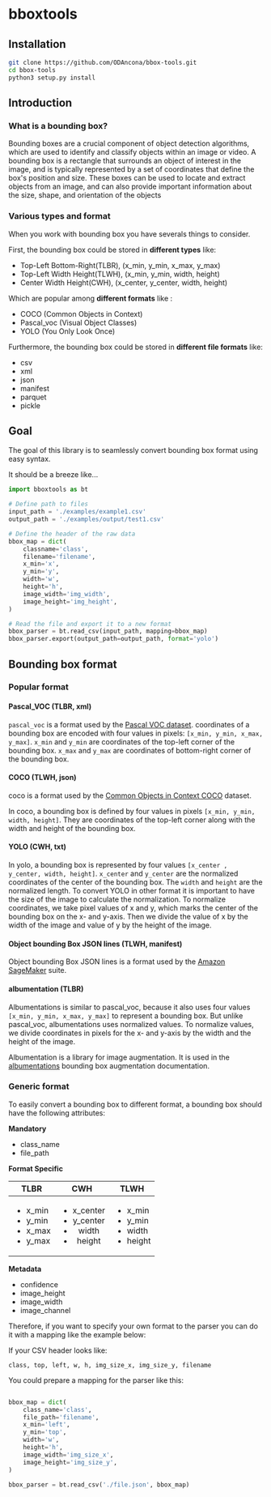 # bboxtools

## Installation

```bash
git clone https://github.com/ODAncona/bbox-tools.git
cd bbox-tools
python3 setup.py install
```

## Introduction

### What is a bounding box?

Bounding boxes are a crucial component of object detection algorithms, which are used to identify and classify objects within an image or video. A bounding box is a rectangle that surrounds an object of interest in the image, and is typically represented by a set of coordinates that define the box's position and size. These boxes can be used to locate and extract objects from an image, and can also provide important information about the size, shape, and orientation of the objects

### Various types and format

When you work with bounding box you have severals things to consider.

First, the bounding box could be stored in **different types** like:

- Top-Left Bottom-Right(TLBR), (x_min, y_min, x_max, y_max)
- Top-Left Width Height(TLWH), (x_min, y_min, width, height)
- Center Width Height(CWH), (x_center, y_center, width, height)

Which are popular among **different formats** like :

- COCO (Common Objects in Context)
- Pascal_voc (Visual Object Classes)
- YOLO (You Only Look Once)

Furthermore, the bounding box could be stored in **different file formats** like:

- csv
- xml
- json
- manifest
- parquet
- pickle

## Goal

The goal of this library is to seamlessly convert bounding box format using easy syntax.

It should be a breeze like...

```python
import bboxtools as bt

# Define path to files
input_path = './examples/example1.csv'
output_path = './examples/output/test1.csv'

# Define the header of the raw data
bbox_map = dict(
    classname='class',
    filename='filename',
    x_min='x',
    y_min='y',
    width='w',
    height='h',
    image_width='img_width',
    image_height='img_height',
)

# Read the file and export it to a new format
bbox_parser = bt.read_csv(input_path, mapping=bbox_map)
bbox_parser.export(output_path=output_path, format='yolo')
```

## Bounding box format

### Popular format

#### Pascal_VOC (TLBR, xml)

`pascal_voc` is a format used by the [Pascal VOC dataset](http://host.robots.ox.ac.uk/pascal/VOC/). coordinates of a bounding box are encoded with four values in pixels: `[x_min, y_min, x_max, y_max]`. `x_min` and `y_min` are coordinates of the top-left corner of the bounding box. `x_max` and `y_max` are coordinates of bottom-right corner of the bounding box.

#### COCO (TLWH, json)

coco is a format used by the [Common Objects in Context COCO](http://cocodataset.org/) dataset.

In coco, a bounding box is defined by four values in pixels `[x_min, y_min, width, height]`. They are coordinates of the top-left corner along with the width and height of the bounding box.

#### YOLO (CWH, txt)

In yolo, a bounding box is represented by four values `[x_center , y_center, width, height]`. `x_center` and `y_center` are the normalized coordinates of the center of the bounding box. The `width` and `height` are the normalized length. To convert YOLO in other format it is important to have the size of the image to calculate the normalization.
To normalize coordinates, we take pixel values of x and y, which marks the center of the bounding box on the x- and y-axis. Then we divide the value of x by the width of the image and value of y by the height of the image.

#### Object bounding Box JSON lines (TLWH, manifest)

Object bounding Box JSON lines is a format used by the [Amazon SageMaker](https://docs.aws.amazon.com/sagemaker/latest/dg/sms-data.html) suite.

#### albumentation (TLBR)

Albumentations is similar to pascal_voc, because it also uses four values `[x_min, y_min, x_max, y_max]` to represent a bounding box. But unlike pascal_voc, albumentations uses normalized values. To normalize values, we divide coordinates in pixels for the x- and y-axis by the width and the height of the image.

Albumentation is a library for image augmentation. It is used in the [albumentations](https://albumentations.ai/docs/getting_started/bounding_boxes_augmentation/) bounding box augmentation documentation.

### Generic format

To easily convert a bounding box to different format, a bounding box should have the following attributes:

**Mandatory**

- class_name
- file_path

**Format Specific**

| TLBR                                                              |                                   CWH                                    | TLWH                                                               |
| ----------------------------------------------------------------- | :----------------------------------------------------------------------: | ------------------------------------------------------------------ |
| <ul><li>x_min</li><li>y_min</li><li>x_max</li><li>y_max</li></ul> | <ul><li>x_center</li><li>y_center</li><li>width</li><li>height</li></ul> | <ul><li>x_min</li><li>y_min</li><li>width</li><li>height</li></ul> |

**Metadata**

- confidence
- image_height
- image_width
- image_channel

Therefore, if you want to specify your own format to the parser you can do it with a mapping like the example below:

If your CSV header looks like:

`class, top, left, w, h, img_size_x, img_size_y, filename`

You could prepare a mapping for the parser like this:

```Python

bbox_map = dict(
    class_name='class',
    file_path='filename',
    x_min='left',
    y_min='top',
    width='w',
    height='h',
    image_width='img_size_x',
    image_height='img_size_y',
)

bbox_parser = bt.read_csv('./file.json', bbox_map)
```
